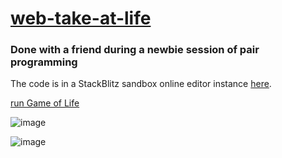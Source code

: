 # [web-take-at-life](https://github.com/UniBreakfast/web-take-at-life)

### Done with a friend during a newbie session of pair programming

The code is in a StackBlitz sandbox online editor instance [here](https://stackblitz.com/edit/mplife-v-008-9ffivy?file=index.js&file=index.js&file=index.js).

[run Game of Life](https://mplife-v-008-9ffivy.stackblitz.io/)

![image](https://user-images.githubusercontent.com/19654456/138608735-a95a6ae9-5f00-480d-9c43-8cec66af327d.png)

![image](https://github.com/user-attachments/assets/10d787d2-437b-4fbd-b5fc-b33ca1adfb2f)
